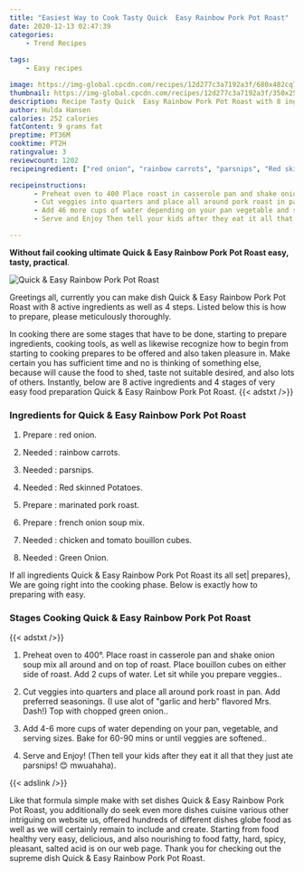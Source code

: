 ```yaml
---
title: "Easiest Way to Cook Tasty Quick  Easy Rainbow Pork Pot Roast"
date: 2020-12-13 02:47:39
categories:
    - Trend Recipes
    
tags:
    - Easy recipes

image: https://img-global.cpcdn.com/recipes/12d277c3a7192a3f/680x482cq70/quick-easy-rainbow-pork-pot-roast-recipe-main-photo.jpg
thumbnail: https://img-global.cpcdn.com/recipes/12d277c3a7192a3f/350x250cq70/quick-easy-rainbow-pork-pot-roast-recipe-main-photo.jpg
description: Recipe Tasty Quick  Easy Rainbow Pork Pot Roast with 8 ingredients and 4 stages of easy cooking.
author: Hulda Hansen
calories: 252 calories
fatContent: 9 grams fat
preptime: PT36M
cooktime: PT2H
ratingvalue: 3
reviewcount: 1202
recipeingredient: ["red onion", "rainbow carrots", "parsnips", "Red skinned Potatoes", "marinated pork roast", "french onion soup mix", "chicken and tomato bouillon cubes", "Green Onion"]

recipeinstructions: 
      - Preheat oven to 400 Place roast in casserole pan and shake onion soup mix all around and on top of roast Place bouillon cubes on either side of roast Add 2 cups of water Let sit while you prepare veggies 
      - Cut veggies into quarters and place all around pork roast in pan Add preferred seasonings I use alot of garlic and herb flavored Mrs Dash Top with chopped green onion 
      - Add 46 more cups of water depending on your pan vegetable and serving sizes Bake for 6090 mins or until veggies are softened 
      - Serve and Enjoy Then tell your kids after they eat it all that they just ate parsnips  mwuahaha

---
```




**Without fail cooking ultimate Quick &amp; Easy Rainbow Pork Pot Roast easy, tasty, practical**. 


![Quick &amp; Easy Rainbow Pork Pot Roast](https://img-global.cpcdn.com/recipes/12d277c3a7192a3f/680x482cq70/quick-easy-rainbow-pork-pot-roast-recipe-main-photo.jpg "Quick &amp; Easy Rainbow Pork Pot Roast")




Greetings all, currently you can make dish Quick &amp; Easy Rainbow Pork Pot Roast with 8 active ingredients as well as 4 steps. Listed below this is how to prepare, please meticulously thoroughly.

In cooking there are some stages that have to be done, starting to prepare ingredients, cooking tools, as well as likewise recognize how to begin from starting to cooking prepares to be offered and also taken pleasure in. Make certain you has sufficient time and no is thinking of something else, because will cause the food to shed, taste not suitable desired, and also lots of others. Instantly, below are 8 active ingredients and 4 stages of very easy food preparation Quick &amp; Easy Rainbow Pork Pot Roast.
{{< adstxt />}}

### Ingredients for Quick &amp; Easy Rainbow Pork Pot Roast


1. Prepare  : red onion.

1. Needed  : rainbow carrots.

1. Needed  : parsnips.

1. Needed  : Red skinned Potatoes.

1. Prepare  : marinated pork roast.

1. Prepare  : french onion soup mix.

1. Needed  : chicken and tomato bouillon cubes.

1. Needed  : Green Onion.



If all ingredients Quick &amp; Easy Rainbow Pork Pot Roast its all set| prepares}, We are going right into the cooking phase. Below is exactly how to preparing with easy.

### Stages Cooking Quick &amp; Easy Rainbow Pork Pot Roast

{{< adstxt />}}


1. Preheat oven to 400°. Place roast in casserole pan and shake onion soup mix all around and on top of roast. Place bouillon cubes on either side of roast. Add 2 cups of water. Let sit while you prepare veggies..



1. Cut veggies into quarters and place all around pork roast in pan. Add preferred seasonings. (I use alot of &#34;garlic and herb&#34; flavored Mrs. Dash!) Top with chopped green onion..



1. Add 4-6 more cups of water depending on your pan, vegetable, and serving sizes. Bake for 60-90 mins or until veggies are softened..



1. Serve and Enjoy! (Then tell your kids after they eat it all that they just ate parsnips! 😊 mwuahaha).





{{< adslink />}}

Like that formula simple make with set dishes Quick &amp; Easy Rainbow Pork Pot Roast, you additionally do seek even more dishes cuisine various other intriguing on website us, offered hundreds of different dishes globe food as well as we will certainly remain to include and create. Starting from food healthy very easy, delicious, and also nourishing to food fatty, hard, spicy, pleasant, salted acid is on our web page. Thank you for checking out the supreme dish Quick &amp; Easy Rainbow Pork Pot Roast.
